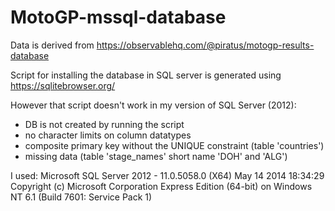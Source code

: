 # MotoGP-mssql-database

Data is derived from https://observablehq.com/@piratus/motogp-results-database

Script for installing the database in SQL server is generated using https://sqlitebrowser.org/

However that script doesn't work in my version of SQL Server (2012):

- DB is not created by running the script
- no character limits on column datatypes
- composite primary key without the UNIQUE constraint (table 'countries')
- missing data (table 'stage_names' short name 'DOH' and 'ALG')

I used:
  Microsoft SQL Server 2012 - 11.0.5058.0 (X64) 
	May 14 2014 18:34:29 
	Copyright (c) Microsoft Corporation
	Express Edition (64-bit) on Windows NT 6.1 <X64> (Build 7601: Service Pack 1)

